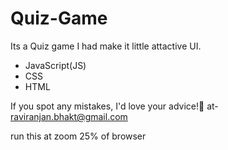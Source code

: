 # Quiz-Game
Its a Quiz game I had make it little attactive UI.
- JavaScript(JS)
- CSS
- HTML

If you spot any mistakes, I'd love your advice!🚀 at- raviranjan.bhakt@gmail.com

run this at zoom 25% of browser
